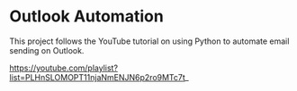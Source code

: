 # Outlook Automation
This project follows the YouTube tutorial on using Python to automate email sending on Outlook.

https://youtube.com/playlist?list=PLHnSLOMOPT11njaNmENJN6p2ro9MTc7t_